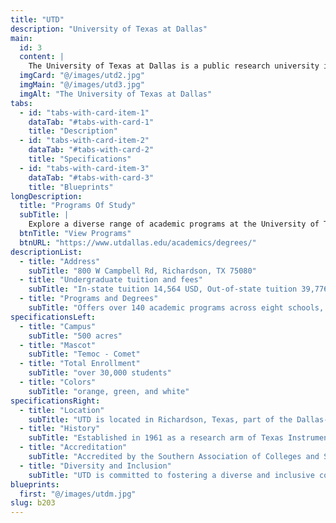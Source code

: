 ```yaml
---
title: "UTD"
description: "University of Texas at Dallas"
main:
  id: 3
  content: |
    The University of Texas at Dallas is a public research university in Richardson, Texas. It is the northernmost institution of the University of Texas System. It was initially founded in 1961 as a private research arm of Texas Instruments.
  imgCard: "@/images/utd2.jpg"
  imgMain: "@/images/utd3.jpg"
  imgAlt: "The University of Texas at Dallas"
tabs:
  - id: "tabs-with-card-item-1"
    dataTab: "#tabs-with-card-1"
    title: "Description"
  - id: "tabs-with-card-item-2"
    dataTab: "#tabs-with-card-2"
    title: "Specifications"
  - id: "tabs-with-card-item-3"
    dataTab: "#tabs-with-card-3"
    title: "Blueprints"
longDescription:
  title: "Programs Of Study"
  subTitle: |
    Explore a diverse range of academic programs at the University of Texas at Dallas (UTD), designed to cultivate innovation and prepare students for impactful careers in a dynamic global environment.
  btnTitle: "View Programs"
  btnURL: "https://www.utdallas.edu/academics/degrees/"
descriptionList:
  - title: "Address"
    subTitle: "800 W Campbell Rd, Richardson, TX 75080"
  - title: "Undergraduate tuition and fees"
    subTitle: "In-state tuition 14,564 USD, Out-of-state tuition 39,776 USD"
  - title: "Programs and Degrees"
    subTitle: "Offers over 140 academic programs across eight schools, including programs in engineering, management, natural sciences, arts, and humanities."
specificationsLeft:
  - title: "Campus"
    subTitle: "500 acres"
  - title: "Mascot"
    subTitle: "Temoc - Comet"
  - title: "Total Enrollment"
    subTitle: "over 30,000 students"
  - title: "Colors"
    subTitle: "orange, green, and white"
specificationsRight:
  - title: "Location"
    subTitle: "UTD is located in Richardson, Texas, part of the Dallas-Fort Worth metroplex"
  - title: "History"
    subTitle: "Established in 1961 as a research arm of Texas Instruments, UTD became an independent university in 1969"
  - title: "Accreditation"
    subTitle: "Accredited by the Southern Association of Colleges and Schools Commission on Colleges (SACSCOC)"
  - title: "Diversity and Inclusion"
    subTitle: "UTD is committed to fostering a diverse and inclusive community, with initiatives to support underrepresented groups and promote cultural understanding"
blueprints:
  first: "@/images/utdm.jpg"
slug: b203    
---
```

